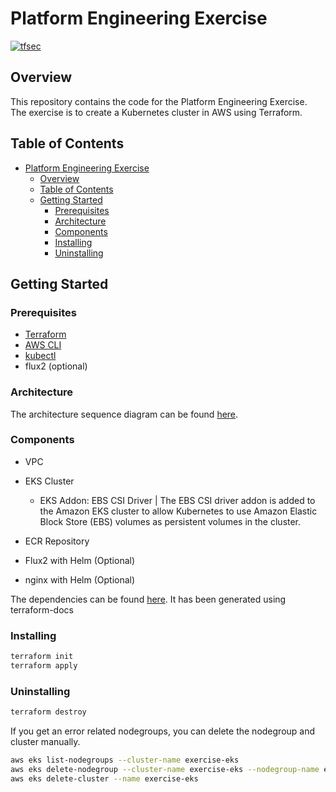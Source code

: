 # Platform Engineering Exercise

[![tfsec](https://github.com/josephgoksu/platform-eng-exercise/actions/workflows/tfsec.yml/badge.svg)](https://github.com/josephgoksu/platform-eng-exercise/actions/workflows/tfsec.yml)

## Overview

This repository contains the code for the Platform Engineering Exercise. The exercise is to create a Kubernetes cluster in AWS using Terraform.

## Table of Contents

- [Platform Engineering Exercise](#platform-engineering-exercise)
  - [Overview](#overview)
  - [Table of Contents](#table-of-contents)
  - [Getting Started](#getting-started)
    - [Prerequisites](#prerequisites)
    - [Architecture](#architecture)
    - [Components](#components)
    - [Installing](#installing)
    - [Uninstalling](#uninstalling)

## Getting Started

### Prerequisites

- [Terraform](https://www.terraform.io/downloads.html)
- [AWS CLI](https://docs.aws.amazon.com/cli/latest/userguide/cli-chap-install.html)
- [kubectl](https://kubernetes.io/docs/tasks/tools/install-kubectl/)
- flux2 (optional)

### Architecture

The architecture sequence diagram can be found [here](./docs/Architecture.md).

### Components

- VPC
- EKS Cluster

  - EKS Addon: EBS CSI Driver | The EBS CSI driver addon is added to the Amazon EKS cluster to allow Kubernetes to use Amazon Elastic Block Store (EBS) volumes as persistent volumes in the cluster.

- ECR Repository
- Flux2 with Helm (Optional)
- nginx with Helm (Optional)

The dependencies can be found [here](./docs/Dependencies.md). It has been generated using terraform-docs

### Installing

```bash
terraform init
terraform apply
```

### Uninstalling

```bash
terraform destroy
```

If you get an error related nodegroups, you can delete the nodegroup and cluster manually.

```bash
aws eks list-nodegroups --cluster-name exercise-eks
aws eks delete-nodegroup --cluster-name exercise-eks --nodegroup-name exercise-eks-default-winning-chipmunk
aws eks delete-cluster --name exercise-eks
```

